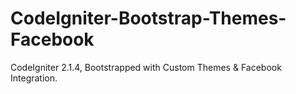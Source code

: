 CodeIgniter-Bootstrap-Themes-Facebook
=====================================

CodeIgniter 2.1.4, Bootstrapped with Custom Themes &amp; Facebook Integration.
